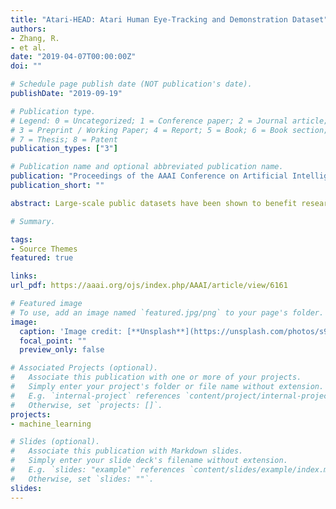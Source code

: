 ```yaml
---
title: "Atari-HEAD: Atari Human Eye-Tracking and Demonstration Dataset"
authors:
- Zhang, R.
- et al.
date: "2019-04-07T00:00:00Z"
doi: ""

# Schedule page publish date (NOT publication's date).
publishDate: "2019-09-19"

# Publication type.
# Legend: 0 = Uncategorized; 1 = Conference paper; 2 = Journal article;
# 3 = Preprint / Working Paper; 4 = Report; 5 = Book; 6 = Book section;
# 7 = Thesis; 8 = Patent
publication_types: ["3"]

# Publication name and optional abbreviated publication name.
publication: "Proceedings of the AAAI Conference on Artificial Intelligence"
publication_short: ""

abstract: Large-scale public datasets have been shown to benefit research in multiple areas of modern artificial intelligence. For decision-making research that requires human data, high-quality datasets serve as important benchmarks to facilitate the development of new methods by providing a common reproducible standard. Many human decision-making tasks require visual attention to obtain high levels of performance. Therefore, measuring eye movements can provide a rich source of information about the strategies that humans use to solve decision-making tasks. Here, we provide a large-scale, high-quality dataset of human actions with simultaneously recorded eye movements while humans play Atari video games. The dataset consists of 117 hours of gameplay data from a diverse set of 20 games, with 8 million action demonstrations and 328 million gaze samples. We introduce a novel form of gameplay, in which the human plays in a semi-frame-by-frame manner. This leads to near-optimal game decisions and game scores that are comparable or better than known human records. We demonstrate the usefulness of the dataset through two simple applications, predicting human gaze and imitating human demonstrated actions. The quality of the data leads to promising results in both tasks. Moreover, using a learned human gaze model to inform imitation learning leads to an 115\% increase in game performance. We interpret these results as highlighting the importance of incorporating human visual attention in models of decision making and demonstrating the value of the current dataset to the research community. We hope that the scale and quality of this dataset can provide more opportunities to researchers in the areas of visual attention, imitation learning, and reinforcement learning.

# Summary.

tags:
- Source Themes
featured: true

links:
url_pdf: https://aaai.org/ojs/index.php/AAAI/article/view/6161 

# Featured image
# To use, add an image named `featured.jpg/png` to your page's folder. 
image:
  caption: 'Image credit: [**Unsplash**](https://unsplash.com/photos/s9CC2SKySJM)'
  focal_point: ""
  preview_only: false

# Associated Projects (optional).
#   Associate this publication with one or more of your projects.
#   Simply enter your project's folder or file name without extension.
#   E.g. `internal-project` references `content/project/internal-project/index.md`.
#   Otherwise, set `projects: []`.
projects:
- machine_learning

# Slides (optional).
#   Associate this publication with Markdown slides.
#   Simply enter your slide deck's filename without extension.
#   E.g. `slides: "example"` references `content/slides/example/index.md`.
#   Otherwise, set `slides: ""`.
slides: 
---
```

